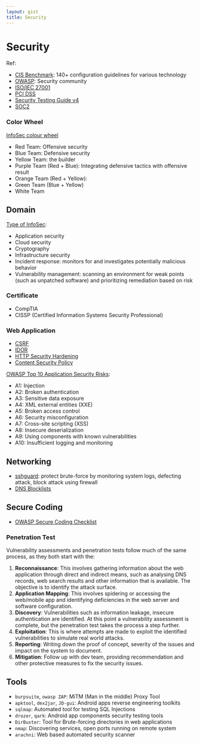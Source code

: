 ```yaml
---
layout: gist
title: Security
---
```


# Security

Ref:
- [CIS Benchmark](https://www.advancedcyber.co.uk/it-security-blog/six-essential-things-to-know-cis-benchmark): 140+ configuration guidelines for various technology
- [OWASP](https://www.owasp.org/index.php/Main_Page): Security community
- [ISO/IEC 27001](https://www.iso.org/isoiec-27001-information-security.html)
- [PCI DSS](https://en.wikipedia.org/wiki/Payment_Card_Industry_Data_Security_Standard)
- [Security Testing Guide v4](https://www.owasp.org/images/1/19/OTGv4.pdf)
- [SOC2](https://info.cgcompliance.com/blog/what-is-soc-2)

### Color Wheel 

[InfoSec colour wheel](https://hackernoon.com/introducing-the-infosec-colour-wheel-blending-developers-with-red-and-blue-security-teams-6437c1a07700)
- Red Team: Offensive security
- Blue Team: Defensive security
- Yellow Team: the builder
- Purple Team (Red + Blue): Integrating defensive tactics with offensive result
- Orange Team (Red + Yellow):
- Green Team (Blue + Yellow)
- White Team 

## Domain

[Type of InfoSec](https://www.cisco.com/c/en/us/products/security/what-is-information-security-infosec.html):
- Application security
- Cloud security
- Cryptography
- Infrastructure security
- Incident response: monitors for and investigates potentially malicious behavior
- Vulnerability management: scanning an environment for weak points (such as unpatched software) and prioritizing remediation based on risk

### Certificate

- CompTIA
- CISSP (Certified Information Systems Security Professional)

### Web Application

- [CSRF](https://en.wikipedia.org/wiki/Cross-site_request_forgery)
- [IDOR](https://www.bugcrowd.com/how-to-find-idor-insecure-direct-object-reference-vulnerabilities-for-large-bounty-rewards/)
- [HTTP Security Hardening](https://www.keycdn.com/blog/http-security-headers)
- [Content Security Policy](https://www.html5rocks.com/en/tutorials/security/content-security-policy/)


[OWASP Top 10 Application Security Risks](https://www.synopsys.com/blogs/software-security/owasp-top-10-application-security-risks/): 
- A1: Injection
- A2: Broken authentication
- A3: Sensitive data exposure
- A4: XML external entities (XXE)
- A5: Broken access control
- A6: Security misconfiguration
- A7: Cross-site scripting (XSS)
- A8: Insecure deserialization
- A9: Using components with known vulnerabilities
- A10: Insufficient logging and monitoring

## Networking

- [sshguard](https://www.sshguard.net/): protect brute-force by monitoring system logs, defecting attack, block attack using firewall
- [DNS Blocklists](https://wiki.apache.org/spamassassin/DnsBlocklists#dnsbl-block)

## Secure Coding

- [OWASP Secure Coding Checklist](https://www.owasp.org/images/0/08/OWASP_SCP_Quick_Reference_Guide_v2.pdf)

### Penetration Test

Vulnerability assessments and penetration tests follow much of the same process, as they both start with the:
1. **Reconnaissance**: This involves gathering information about the web application through direct and indirect means, such as analysing DNS records, web search results and other information that is available. The objective is to identify the attack surface.
2. **Application Mapping**: This involves spidering or accessing the web/mobile app and identifying deficiencies in the web server and software configuration.
3. **Discovery**: Vulnerabilities such as information leakage, insecure authentication are identified. At this point a vulnerability assessment is complete, but the penetration test takes the process a step further.
4. **Exploitation**: This is where attempts are made to exploit the identified vulnerabilities to simulate real world attacks.
5. **Reporting**: Writing down the proof of concept, severity of the issues and impact on the system to document.
6. **Mitigation**: Follow up with dev team, providing recommendation and other protective measures to fix the security issues.
  

## Tools

- `burpsuite`, `owasp ZAP`:	MiTM (Man in the middle) Proxy Tool
- `apktool`, `dex2jar`, `JD-gui`:	Android apps reverse engineering toolkits
- `sqlmap`:	Automated tool for testing SQL Injections
- `drozer`, `qark`:	Android app components security testing tools
- `DirBuster`:	Tool for Brute-forcing directories in web applications
- `nmap`:	Discovering services, open ports running on remote system
- `arachni`:	Web based automated security scanner